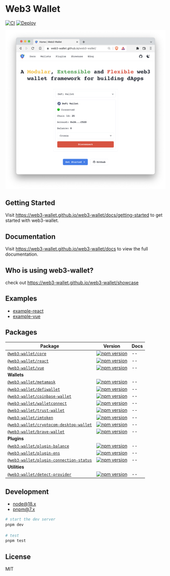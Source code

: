 # Web3 Wallet

[![CI](https://github.com/web3-wallet/web3-wallet/actions/workflows/ci.yml/badge.svg)](https://github.com/web3-wallet/web3-wallet/actions/workflows/ci.yml) [![Deploy](https://github.com/web3-wallet/web3-wallet/actions/workflows/deploy.yml/badge.svg)](https://github.com/web3-wallet/web3-wallet/actions/workflows/deploy.yml)

<p align="center">
  <a href="https://web3-wallet.github.io/web3-wallet" target="_blank">
    <img width="560px" src="site/public/images/site-home-screenshot.png?v3" alt="web3 wallet website" />
  </a>
</p>

## Getting Started

Visit https://web3-wallet.github.io/web3-wallet/docs/getting-started to get started with web3-wallet.

## Documentation

Visit https://web3-wallet.github.io/web3-wallet/docs to view the full documentation.

## Who is using web3-wallet?

check out https://web3-wallet.github.io/web3-wallet/showcase

## Examples

- [example-react](./packages/examples/react/)
- [example-vue](./packages/examples/vue/)

## Packages

| Package                                                                              | Version                                                                                                                                                  | Docs |
| ------------------------------------------------------------------------------------ | -------------------------------------------------------------------------------------------------------------------------------------------------------- | ---- |
| [`@web3-wallet/core`](packages/core)                                                 | [![npm version](https://badge.fury.io/js/@web3-wallet%2Fcore.svg)](https://badge.fury.io/js/@web3-wallet%2Fcore)                                         | --   |
| [`@web3-wallet/react`](packages/react)                                               | [![npm version](https://badge.fury.io/js/@web3-wallet%2Freact.svg)](https://badge.fury.io/js/@web3-wallet%2Freact)                                       | --   |
| [`@web3-wallet/vue`](packages/vue)                                                   | [![npm version](https://badge.fury.io/js/@web3-wallet%2Fvue.svg)](https://badge.fury.io/js/@web3-wallet%2Fvue)                                           | --   |
| **Wallets**                                                                          |                                                                                                                                                          |      |
| [`@web3-wallet/metamask`](packages/wallets/metamask)                                 | [![npm version](https://badge.fury.io/js/@web3-wallet%2Fmetamask.svg)](https://badge.fury.io/js/@web3-wallet%2Fmetamask)                                 | --   |
| [`@web3-wallet/defiwallet`](packages/wallets/defiwallet)                             | [![npm version](https://badge.fury.io/js/@web3-wallet%2Fdefiwallet.svg)](https://badge.fury.io/js/@web3-wallet%2Fdefiwallet)                             | --   |
| [`@web3-wallet/coinbase-wallet`](packages/wallets/coinbase-wallet)                   | [![npm version](https://badge.fury.io/js/@web3-wallet%2Fcoinbase-wallet.svg)](https://badge.fury.io/js/@web3-wallet%2Fcoinbase-wallet)                   | --   |
| [`@web3-wallet/walletconnect`](packages/wallets/walletconnect)                       | [![npm version](https://badge.fury.io/js/@web3-wallet%2Fwalletconnect.svg)](https://badge.fury.io/js/@web3-wallet%2Fwalletconnect)                       | --   |
| [`@web3-wallet/trust-wallet`](packages/wallets/trust-wallet)                         | [![npm version](https://badge.fury.io/js/@web3-wallet%2Ftrust-wallet.svg)](https://badge.fury.io/js/@web3-wallet%2Ftrust-wallet)                         | --   |
| [`@web3-wallet/imtoken`](packages/wallets/imtoken)                                   | [![npm version](https://badge.fury.io/js/@web3-wallet%2Fimtoken.svg)](https://badge.fury.io/js/@web3-wallet%2Fimtoken)                                   | --   |
| [`@web3-wallet/cryptocom-desktop-wallet`](packages/wallets/cryptocom-desktop-wallet) | [![npm version](https://badge.fury.io/js/@web3-wallet%2Fcryptocom-desktop-wallet.svg)](https://badge.fury.io/js/@web3-wallet%2Fcryptocom-desktop-wallet) | --   |
| [`@web3-wallet/brave-wallet`](packages/wallets/brave-wallet)                         | [![npm version](https://badge.fury.io/js/@web3-wallet%2Fbrave-wallet.svg)](https://badge.fury.io/js/@web3-wallet%2Fbrave-wallet)                         | --   |
| **Plugins**                                                                          |                                                                                                                                                          |      |
| [`@web3-wallet/plugin-balance`](packages/plugins/balance)                            | [![npm version](https://badge.fury.io/js/@web3-wallet%2Fplugin-balance.svg)](https://badge.fury.io/js/@web3-wallet%2Fplugin-balance)                     | --   |
| [`@web3-wallet/plugin-ens`](packages/plugins/ens)                                    | [![npm version](https://badge.fury.io/js/@web3-wallet%2Fplugin-ens.svg)](https://badge.fury.io/js/@web3-wallet%2Fplugin-ens)                             | --   |
| [`@web3-wallet/plugin-connection-status`](packages/plugins/connection-status)        | [![npm version](https://badge.fury.io/js/@web3-wallet%2Fplugin-connection-status.svg)](https://badge.fury.io/js/@web3-wallet%2Fplugin-connection-status) | --   |
| **Utilities**                                                                        |                                                                                                                                                          |      |
| [`@web3-wallet/detect-provider`](packages/detect-provider)                           | [![npm version](https://badge.fury.io/js/@web3-wallet%2Fdetect-provider.svg)](https://badge.fury.io/js/@web3-wallet%2Fdetect-provider)                   | --   |

## Development

- node@18.x
- pnpm@7.x

```bash
# start the dev server
pnpm dev

# test
pnpm test
```

## License

MIT

